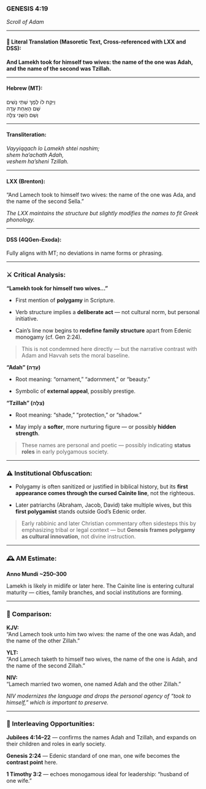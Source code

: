 ### **GENESIS 4:19**

_Scroll of Adam_

---

#### 📜 Literal Translation (Masoretic Text, Cross-referenced with LXX and DSS):

**And Lamekh took for himself two wives: the name of the one was Adah, and the name of the second was Tzillah.**

---

#### Hebrew (MT):

וַיִּקַּח לוֹ לֶמֶךְ שְׁתֵּי נָשִׁים  
שֵׁם הָאַחַת עָדָה  
וְשֵׁם הַשֵּׁנִי צִלָּה

---

#### Transliteration:

_Vayyiqqach lo Lamekh shtei nashim;  
shem ha’achath Adah,  
veshem ha’sheni Tzillah._

---

#### LXX (Brenton):

“And Lamech took to himself two wives: the name of the one was Ada, and the name of the second Sella.”

_The LXX maintains the structure but slightly modifies the names to fit Greek phonology._

---

#### DSS (4QGen-Exoda):

Fully aligns with MT; no deviations in name forms or phrasing.

---

### ⚔️ Critical Analysis:

**“Lamekh took for himself two wives…”**

- First mention of **polygamy** in Scripture.
    
- Verb structure implies a **deliberate act** — not cultural norm, but personal initiative.
    
- Cain’s line now begins to **redefine family structure** apart from Edenic monogamy (cf. Gen 2:24).
    

> This is not condemned here directly — but the narrative contrast with Adam and Havvah sets the moral baseline.

**“Adah” (עָדָה)**

- Root meaning: “ornament,” “adornment,” or “beauty.”
    
- Symbolic of **external appeal**, possibly prestige.
    

**“Tzillah” (צִלָּה)**

- Root meaning: “shade,” “protection,” or “shadow.”
    
- May imply a **softer**, more nurturing figure — or possibly **hidden strength**.
    

> These names are personal and poetic — possibly indicating **status roles** in early polygamous society.

---

### ⚠️ Institutional Obfuscation:

- Polygamy is often sanitized or justified in biblical history, but its **first appearance comes through the cursed Cainite line**, not the righteous.
    
- Later patriarchs (Abraham, Jacob, David) take multiple wives, but this **first polygamist** stands outside God’s Edenic order.
    

> Early rabbinic and later Christian commentary often sidesteps this by emphasizing tribal or legal context — but **Genesis frames polygamy as cultural innovation**, not divine instruction.

---

### 🕰️ AM Estimate:

**Anno Mundi ~250–300**

Lamekh is likely in midlife or later here. The Cainite line is entering cultural maturity — cities, family branches, and social institutions are forming.

---

### 📖 Comparison:

**KJV:**  
“And Lamech took unto him two wives: the name of the one was Adah, and the name of the other Zillah.”

**YLT:**  
“And Lamech taketh to himself two wives, the name of the one is Adah, and the name of the second Zillah.”

**NIV:**  
“Lamech married two women, one named Adah and the other Zillah.”

_NIV modernizes the language and drops the personal agency of “took to himself,” which is important to preserve._

---

### 🔗 Interleaving Opportunities:

**Jubilees 4:14–22** — confirms the names Adah and Tzillah, and expands on their children and roles in early society.

**Genesis 2:24** — Edenic standard of one man, one wife becomes the **contrast point** here.

**1 Timothy 3:2** — echoes monogamous ideal for leadership: “husband of one wife.”